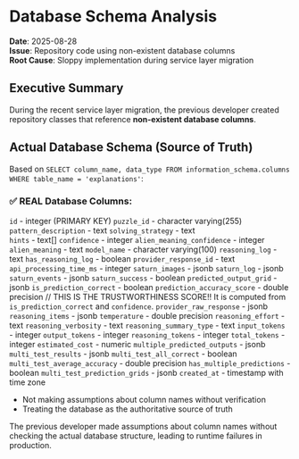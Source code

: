 # Database Schema Analysis

**Date**: 2025-08-28  
**Issue**: Repository code using non-existent database columns  
**Root Cause**: Sloppy implementation during service layer migration

## Executive Summary

During the recent service layer migration, the previous developer created repository classes that reference **non-existent database columns**. 

## Actual Database Schema (Source of Truth)

Based on `SELECT column_name, data_type FROM information_schema.columns WHERE table_name = 'explanations'`:

### ✅ REAL Database Columns:

`id` - integer (PRIMARY KEY)
`puzzle_id` - character varying(255)
`pattern_description` - text
`solving_strategy` - text  
`hints` - text[]
`confidence` - integer
`alien_meaning_confidence` - integer
`alien_meaning` - text
`model_name` - character varying(100)
`reasoning_log` - text
`has_reasoning_log` - boolean
`provider_response_id` - text
`api_processing_time_ms` - integer
`saturn_images` - jsonb
`saturn_log` - jsonb
`saturn_events` - jsonb
`saturn_success` - boolean
`predicted_output_grid` - jsonb
`is_prediction_correct` - boolean
`prediction_accuracy_score` - double precision  // THIS IS THE TRUSTWORTHINESS SCORE!! It is computed from `is_prediction_correct` and `confidence`.
`provider_raw_response` - jsonb
`reasoning_items` - jsonb
`temperature` - double precision
`reasoning_effort` - text
`reasoning_verbosity` - text
`reasoning_summary_type` - text
`input_tokens` - integer
`output_tokens` - integer
`reasoning_tokens` - integer
`total_tokens` - integer
`estimated_cost` - numeric
`multiple_predicted_outputs` - jsonb
`multi_test_results` - jsonb
`multi_test_all_correct` - boolean
`multi_test_average_accuracy` - double precision
`has_multiple_predictions` - boolean
`multi_test_prediction_grids` - jsonb
`created_at` - timestamp with time zone

- Not making assumptions about column names without verification
- Treating the database as the authoritative source of truth

The previous developer made assumptions about column names without checking the actual database structure, leading to runtime failures in production.
